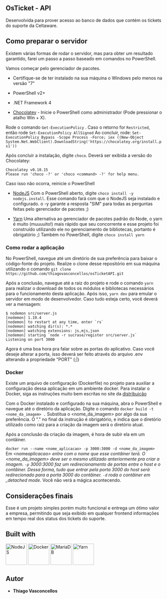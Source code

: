 ## OsTicket - API

Desenvolvida para prover acesso ao banco de dados que contém os tickets do suporte da Celtaware.

## Como preparar o servidor

Existem várias formas de rodar o servidor, mas para obter um resultado garantido, farei um passo a passo baseado em comandos
no PowerShell.

Vamos começar pelo gerenciador de pacotes.

- Certifique-se de ter instalado na sua máquina o Windows pelo menos na versão "7"
- PowerShell v2+
- .NET Framework 4

- [Chocolatey](https://chocolatey.org/) - Inicie o PowerShell como administrador (Pode pressionar o atalho Win + X).

Rode o comando `Get-ExecutionPolicy` . Caso o retorno for `Restricted`, então rode
`Set-ExecutionPolicy AllSigned`
Ao concluir, rode: `Set-ExecutionPolicy Bypass -Scope Process -Force; iex ((New-Object System.Net.WebClient).DownloadString('https://chocolatey.org/install.ps1'))`

Após concluir a instalação, digite `choco`. Deverá ser exibida a versão do Chocolatey:

```
Chocolatey v0.10.15
Please run 'choco -?' or 'choco <command> -?' for help menu.
```

Caso isso não ocorra, reinicie o PowerShell

- [NodeJS](https://nodejs.org/en/)
  Com o PowerShell aberto, digite `choco install -y nodejs.install`. Esse comando fará com que o NodeJS seja instalado e configurado. o -y garante a resposta "SIM" para todas as perguntas feitas pelo gerenciador de pacotes ;)

- [Yarn](https://yarnpkg.com/lang/en/)
  Uma alternativa ao gerenciador de pacotes padrão do Node, o yarn é muito (muuuuito!) mais rápido que seu concorrente e esse projeto foi construído utilizando ele no gerenciamento de bibliotecas, portanto é obrigatório ;)
  Também no PowerShell, digite `choco install yarn`

### Como rodar a aplicação

No PowerShell, navegue até um diretório de sua preferência para baixar o código-fonte do projeto.
Realize o clone desse repositório em sua máquina utilizando o comando `git clone https://github.com/thiagovasconcellos/osTicketAPI.git`

Após a conclusão, navegue até a raiz do projeto e rode o comando `yarn` para realizar o download de todos os módulos e bibliotecas necessários para o funcionamento desta aplicação. Após isso, `yarn dev` para emular o servidor em modo de desenvolvedor.
Caso tudo esteja certo, você deverá ver a mensagem:

```
$ nodemon src/server.js
[nodemon] 1.19.4
[nodemon] to restart at any time, enter `rs`
[nodemon] watching dir(s): *.*
[nodemon] watching extensions: js,mjs,json
[nodemon] starting `node -r sucrase/register src/server.js`
Listening on port 3000
```

Agora é uma boa hora pra falar sobre as portas do aplicativo. Caso você deseje alterar a porta, isso deverá ser feito através do arquivo .env alterando a propriedade "PORT" (;|)

### Docker

Existe um arquivo de configuração (Dockerfile) no projeto para auxiliar a configuração dessa aplicação em um ambiente docker.
Para instalar o Docker, siga as instruções muito bem escritas no site da [distribuição](https://www.docker.com/)

Com o Docker instalado e configurado na sua máquina, abra o PowerShell e navegue até o diretório da aplicação.
Digite o comando `docker build -t <nome_da_imagem> .`
Substitua o <nome_da_imagem> por algo da sua preferência. O "." no final da instrução é obrigatório, e indica que o diretório utilizado como raíz para a criação da imagem será o diretório atual.

Após a conclusão da criação da imagem, é hora de subir ela em um contâiner.

`docker run --name <nome_aplicacao> -p 3000:3000 -d <nome_da_imagem>`
Em <nome*aplicacao> entre com o nome que esse contâiner terá. O <nome_da_imagem> deve ser o mesmo utilizado anteriormente pra criar a imagem.
`-p` 3000:3000 faz um redirecionamento de portas entre o host e o contâiner. Dessa forma, tudo que entrar pela porta 3000 do host será redirecionado para a porta 3000 do contâiner.
`-d` roda o contâiner em \_detached mode*. Você não verá a mágica acontecendo.

## Considerações finais

Esse é um projeto simples porém muito funcional e entrega um ótimo valor a empresa, permitindo que seja exibido em qualquer frontend informações em tempo real dos status dos tickets do suporte.

## Built with

<img src="https://walde.co/wp-content/uploads/2016/09/nodejs_logo.png" width=68 height=68 title="NodeJS" alt="NodeJS"> </img>
<img src="https://vertigo.com.br/wp-content/uploads/agile-logo-docker.png" width=68 height=68 title="Docker" alt="Docker"> </img>
<img src="https://under-linux.org/attachment.php?attachmentid=23707&d=1308237529" width=68 height=68 title="MariaDB" alt="MariaDB"> </img>
<img src="https://seeklogo.com/images/Y/yarn-logo-F5E7A65FA2-seeklogo.com.png" width=68 height=68 title="Yarn" alt="Yarn"> </img>

## Autor

- **Thiago Vasconcellos**

